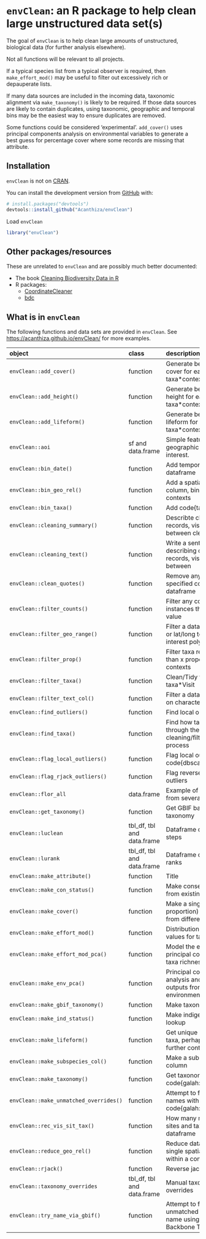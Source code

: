 
<!-- README.md is generated from README.Rmd. Please edit that file -->

# `envClean`: an R package to help clean large unstructured data set(s)

<!-- badges: start -->
<!-- badges: end -->

The goal of `envClean` is to help clean large amounts of unstructured,
biological data (for further analysis elsewhere).

Not all functions will be relevant to all projects.

If a typical species list from a typical observer is required, then
`make_effort_mod()` may be useful to filter out excessively rich or
depauperate lists.

If many data sources are included in the incoming data, taxonomic
alignment via `make_taxonomy()` is likely to be required. If those data
sources are likely to contain duplicates, using taxonomic, geographic
and temporal bins may be the easiest way to ensure duplicates are
removed.

Some functions could be considered ‘experimental’. `add_cover()` uses
principal components analysis on environmental variables to generate a
best guess for percentage cover where some records are missing that
attribute.

## Installation

`envClean` is not on [CRAN](https://CRAN.R-project.org).

You can install the development version from
[GitHub](https://github.com/) with:

``` r
# install.packages("devtools")
devtools::install_github("Acanthiza/envClean")
```

Load `envClean`

``` r
library("envClean")
```

## Other packages/resources

These are unrelated to `envClean` and are possibly much better
documented:

- The book [Cleaning Biodiversity Data in
  R](https://cleaning-data-r.ala.org.au/)
- R packages:
  - [CoordinateCleaner](https://cran.r-project.org/web/packages/CoordinateCleaner/vignettes/Cleaning_GBIF_data_with_CoordinateCleaner.html)
  - [bdc](https://cran.r-project.org/web/packages/bdc/index.html)

## What is in `envClean`

The following functions and data sets are provided in `envClean`. See
<https://acanthiza.github.io/envClean/> for more examples.

| object                                 | class                      | description                                                                   |
|:---------------------------------------|:---------------------------|:------------------------------------------------------------------------------|
| `envClean::add_cover()`                | function                   | Generate best guess of cover for each taxa\*context                           |
| `envClean::add_height()`               | function                   | Generate best guess of height for each taxa\*context                          |
| `envClean::add_lifeform()`             | function                   | Generate best guess of lifeform for each taxa\*context                        |
| `envClean::aoi`                        | sf and data.frame          | Simple feature to define a geographic area of interest.                       |
| `envClean::bin_date()`                 | function                   | Add temporal bins to a dataframe                                              |
| `envClean::bin_geo_rel()`              | function                   | Add a spatial reliability column, binned to contexts                          |
| `envClean::bin_taxa()`                 | function                   | Add code{taxa} column                                                         |
| `envClean::cleaning_summary()`         | function                   | Describte change in taxa, records, visits and sites between cleaning steps    |
| `envClean::cleaning_text()`            | function                   | Write a sentence describing change in taxa, records, visits and sites between |
| `envClean::clean_quotes()`             | function                   | Remove any ’ or ” from specified columns in a dataframe                       |
| `envClean::filter_counts()`            | function                   | Filter any context with less instances than a threshold value                 |
| `envClean::filter_geo_range()`         | function                   | Filter a dataframe with e/n or lat/long to an area of interest polygon (sf)   |
| `envClean::filter_prop()`              | function                   | Filter taxa recorded in less than x proportion of contexts                    |
| `envClean::filter_taxa()`              | function                   | Clean/Tidy to one row per taxa\*Visit                                         |
| `envClean::filter_text_col()`          | function                   | Filter a dataframe column on character string(s)                              |
| `envClean::find_outliers()`            | function                   | Find local outliers                                                           |
| `envClean::find_taxa()`                | function                   | Find how taxa changed through the cleaning/filtering/tidying process          |
| `envClean::flag_local_outliers()`      | function                   | Flag local outliers using code{dbscan::lof()}                                 |
| `envClean::flag_rjack_outliers()`      | function                   | Flag reverse jackknife outliers                                               |
| `envClean::flor_all`                   | data.frame                 | Example of data combined from several data sources.                           |
| `envClean::get_taxonomy()`             | function                   | Get GBIF backbone taxonomy                                                    |
| `envClean::luclean`                    | tbl_df, tbl and data.frame | Dataframe of cleaning steps                                                   |
| `envClean::lurank`                     | tbl_df, tbl and data.frame | Dataframe of taxonomic ranks                                                  |
| `envClean::make_attribute()`           | function                   | Title                                                                         |
| `envClean::make_con_status()`          | function                   | Make conservation status from existing status codes                           |
| `envClean::make_cover()`               | function                   | Make a single (numeric, proportion) cover column from different sorts of      |
| `envClean::make_effort_mod()`          | function                   | Distribution of credible values for taxa richness.                            |
| `envClean::make_effort_mod_pca()`      | function                   | Model the effect of principal components on taxa richness.                    |
| `envClean::make_env_pca()`             | function                   | Principal components analysis and various outputs from environmental data     |
| `envClean::make_gbif_taxonomy()`       | function                   | Make taxonomy lookups                                                         |
| `envClean::make_ind_status()`          | function                   | Make indigenous status lookup                                                 |
| `envClean::make_lifeform()`            | function                   | Get unique lifeform across taxa, perhaps including further context            |
| `envClean::make_subspecies_col()`      | function                   | Make a subspecies column                                                      |
| `envClean::make_taxonomy()`            | function                   | Get taxonomy via code{galah::taxa_search()}                                   |
| `envClean::make_unmatched_overrides()` | function                   | Attempt to find a taxa for names with no match in code{galah::search_taxa()}  |
| `envClean::rec_vis_sit_tax()`          | function                   | How many records, visits, sites and taxa in a dataframe                       |
| `envClean::reduce_geo_rel()`           | function                   | Reduce data frame to a single spatial reliability within a context            |
| `envClean::rjack()`                    | function                   | Reverse jackknife                                                             |
| `envClean::taxonomy_overrides`         | tbl_df, tbl and data.frame | Manual taxonomic overrides                                                    |
| `envClean::try_name_via_gbif()`        | function                   | Attempt to find an unmatched scientific name using GBIF Backbone Taxonomy     |
